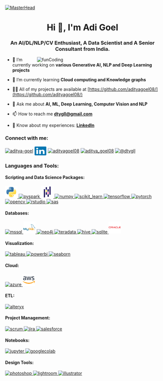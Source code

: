 [![MasterHead](https://visme.co/blog/wp-content/uploads/climate-change-facts-header-wide.gif)](https://github.com/adityagoel08/)
<h1 align="center">Hi 👋, I'm Adi Goel</h1>
<h3 align="center">An AI/DL/NLP/CV Enthusiast, A Data Scientist and A Senior Consultant from India.</h3>
<img align="right" alt="funCoding" width="400" src="https://miro.medium.com/max/1360/1*IRGHmiGsa16stedQvIaZfw.gif">


- 🔭 I’m currently working on **various Generative AI, NLP and Deep Learning projects**

- 🌱 I’m currently learning **Cloud computing and Knowledge graphs**

- 👨‍💻 All of my projects are available at [https://github.com/adityagoel08/](https://github.com/adityagoel08/)

- 💬 Ask me about **AI, ML, Deep Learning, Computer Vision and NLP**

- 📫 How to reach me **dtygll@gmail.com**

- 📄 Know about my experiences: **[LinkedIn](https://www.linkedin.com/in/aditya-goel/)**

<h3 align="left">Connect with me:</h3>
<p align="left">
<a href="mailto: dtygll@gmail.com" target="blank"><img align="center" src="https://cdn-icons-png.flaticon.com/512/561/561127.png" alt="aditya-goel" height="30" width="40" /></a>
<a href="https://linkedin.com/in/aditya-goel" target="blank"><img align="center" src="https://github.com/devicons/devicon/blob/master/icons/linkedin/linkedin-original.svg" alt="aditya-goel" height="30" width="40" /></a>
<a href="https://kaggle.com/adityagoel08" target="blank"><img align="center" src="https://raw.githubusercontent.com/rahuldkjain/github-profile-readme-generator/master/src/images/icons/Social/kaggle.svg" alt="adityagoel08" height="30" width="40" /></a>
<a href="https://www.hackerrank.com/aditya_goel08" target="blank"><img align="center" src="https://raw.githubusercontent.com/rahuldkjain/github-profile-readme-generator/master/src/images/icons/Social/hackerrank.svg" alt="aditya_goel08" height="30" width="40" /></a>
<a href="https://www.hackerearth.com/@dtygll" target="blank"><img align="center" src="https://raw.githubusercontent.com/rahuldkjain/github-profile-readme-generator/master/src/images/icons/Social/hackerearth.svg" alt="@dtygll" height="30" width="40" /></a>
</p>

<h3 align="left">Languages and Tools:</h3>

<h4 align="left">Scripting and Data Science Packages:</h4>
<p align="left"> 
<a href="https://www.python.org" target="_blank" rel="noreferrer"> <img src="https://raw.githubusercontent.com/devicons/devicon/master/icons/python/python-original.svg" alt="python" width="40" height="40"/> </a>
<a href="https://spark.apache.org/" target="_blank" rel="noreferrer"> <img src="https://upload.wikimedia.org/wikipedia/commons/f/f3/Apache_Spark_logo.svg" alt="pyspark" width="40" height="40"/> </a> 
<a href="https://pandas.pydata.org/" target="_blank" rel="noreferrer"> <img src="https://raw.githubusercontent.com/devicons/devicon/2ae2a900d2f041da66e950e4d48052658d850630/icons/pandas/pandas-original.svg" alt="pandas" width="40" height="40"/> </a> 
<a href="https://numpy.org/" target="_blank" rel="noreferrer"> <img src="https://seeklogo.com/images/N/numpy-logo-479C24EC79-seeklogo.com.png" alt="numpy" width="40" height="40"/> </a> 
<a href="https://scikit-learn.org/" target="_blank" rel="noreferrer"> <img src="https://upload.wikimedia.org/wikipedia/commons/0/05/Scikit_learn_logo_small.svg" alt="scikit_learn" width="40" height="40"/> </a> 
<a href="https://www.tensorflow.org" target="_blank" rel="noreferrer"> <img src="https://www.vectorlogo.zone/logos/tensorflow/tensorflow-icon.svg" alt="tensorflow" width="40" height="40"/> </a>
<a href="https://pytorch.org/" target="_blank" rel="noreferrer"> <img src="https://www.vectorlogo.zone/logos/pytorch/pytorch-icon.svg" alt="pytorch" width="40" height="40"/> </a> 
<a href="https://opencv.org/" target="_blank" rel="noreferrer"> <img src="https://www.vectorlogo.zone/logos/opencv/opencv-icon.svg" alt="opencv" width="40" height="40"/> </a> 
<a href="https://www.rstudio.com/" target="_blank" rel="noreferrer"> <img src="https://download.logo.wine/logo/R_(programming_language)/R_(programming_language)-Logo.wine.png" alt="rstudio" width="40" height="40"/> </a> 
<a href="https://www.sas.com/en_in/home.html" target="_blank" rel="noreferrer"> <img src="https://upload.wikimedia.org/wikipedia/commons/1/10/SAS_logo_horiz.svg" alt="sas" width="40" height="40"/> </a> 
</p>

<h4 align="left">Databases:</h4>
<p align="left"> 
<a href="https://www.microsoft.com/en-us/sql-server" target="_blank" rel="noreferrer"> <img src="https://www.svgrepo.com/show/303229/microsoft-sql-server-logo.svg" alt="mssql" width="40" height="40"/> </a> 
<a href="https://www.mysql.com/" target="_blank" rel="noreferrer"> <img src="https://raw.githubusercontent.com/devicons/devicon/master/icons/mysql/mysql-original-wordmark.svg" alt="mysql" width="40" height="40"/> </a> 
<a href="https://neo4j.com/" target="_blank" rel="noreferrer"> <img src="https://seeklogo.com/images/N/neo4j-logo-6863235D8A-seeklogo.com.png" alt="neo4j" width="40" height="40"/> </a>
<a href="https://www.teradata.com/" target="_blank" rel="noreferrer"> <img src="https://upload.wikimedia.org/wikipedia/commons/c/cd/Teradata_logo_2018.svg" alt="teradata" width="40" height="40"/> </a>
<a href="https://hive.apache.org/" target="_blank" rel="noreferrer"> <img src="https://www.vectorlogo.zone/logos/apache_hive/apache_hive-icon.svg" alt="hive" width="40" height="40"/> </a> 
<a href="https://www.sqlite.org/" target="_blank" rel="noreferrer"> <img src="https://www.vectorlogo.zone/logos/sqlite/sqlite-icon.svg" alt="sqlite" width="40" height="40"/> </a> 
<a href="https://www.oracle.com/" target="_blank" rel="noreferrer"> <img src="https://raw.githubusercontent.com/devicons/devicon/master/icons/oracle/oracle-original.svg" alt="oracle" width="40" height="40"/> </a> 
</p>

<h4 align="left">Visualization:</h4>
<p align="left"> 
<a href="https://www.tableau.com/" target="_blank" rel="noreferrer"> <img src="https://cdn.worldvectorlogo.com/logos/tableau-software.svg" alt="tableau" width="40" height="40"/> </a> 
<a href="https://powerbi.microsoft.com/en-us/" target="_blank" rel="noreferrer"> <img src="https://upload.wikimedia.org/wikipedia/commons/c/c9/Power_bi_logo_black.svg" alt="powerbi" width="40" height="40"/> </a> 
<a href="https://seaborn.pydata.org/" target="_blank" rel="noreferrer"> <img src="https://seaborn.pydata.org/_images/logo-mark-lightbg.svg" alt="seaborn" width="40" height="40"/> </a> 
</p>

<h4 align="left">Cloud:</h4>
<p align="left"> 
<a href="https://azure.microsoft.com/en-in/" target="_blank" rel="noreferrer"> <img src="https://www.vectorlogo.zone/logos/microsoft_azure/microsoft_azure-icon.svg" alt="azure" width="40" height="40"/> </a> 
<a href="https://aws.amazon.com" target="_blank" rel="noreferrer"> <img src="https://raw.githubusercontent.com/devicons/devicon/master/icons/amazonwebservices/amazonwebservices-original-wordmark.svg" alt="aws" width="40" height="40"/> </a> 
 </p>

<h4 align="left">ETL:</h4>
<p align="left"> 
<a href="https://www.alteryx.com/" target="_blank" rel="noreferrer"> <img src="https://upload.wikimedia.org/wikipedia/commons/e/ec/Alteryx_logo.svg" alt="alteryx" width="40" height="40"/> </a>
</p>

<h4 align="left">Project Management:</h4>
<p align="left"> 
<a href="https://scrumalliance.org/" target="_blank" rel="noreferrer"> <img src="https://seeklogo.com/images/S/scrum-logo-B057CBD9B8-seeklogo.com.png" alt="scrum" width="40" height="40"/> </a>
<a href="https://www.atlassian.com/software/jira" target="_blank" rel="noreferrer"> <img src="https://static.cdnlogo.com/logos/j/41/jira.svg" alt="jira" width="40" height="40"/> </a>
<a href="https://www.salesforce.com/in/" target="_blank" rel="noreferrer"> <img src="https://upload.wikimedia.org/wikipedia/commons/f/f9/Salesforce.com_logo.svg" alt="salesforce" width="40" height="40"/> </a>
</p>

<h4 align="left">Notebooks:</h4>
<p align="left"> 
<a href="https://jupyter.org/" target="_blank" rel="noreferrer"> <img src="https://upload.wikimedia.org/wikipedia/commons/3/38/Jupyter_logo.svg" alt="jupyter" width="40" height="40"/> </a>
<a href="https://colab.research.google.com/" target="_blank" rel="noreferrer"> <img src="https://upload.wikimedia.org/wikipedia/commons/d/d0/Google_Colaboratory_SVG_Logo.svg" alt="googlecolab" width="40" height="40"/> </a>
</p>


<h4 align="left">Design Tools:</h4>
<p align="left"> 
<a href="https://www.photoshop.com/en" target="_blank" rel="noreferrer"> <img src="https://upload.wikimedia.org/wikipedia/commons/a/af/Adobe_Photoshop_CC_icon.svg" alt="photoshop" width="40" height="40"/> </a>
<a href="https://lightroom.adobe.com/" target="_blank" rel="noreferrer"> <img src="https://upload.wikimedia.org/wikipedia/commons/b/b6/Adobe_Photoshop_Lightroom_CC_logo.svg" alt="lightroom" width="40" height="40"/> </a>
<a href="https://www.adobe.com/in/products/illustrator.html" target="_blank" rel="noreferrer"> <img src="https://www.vectorlogo.zone/logos/adobe_illustrator/adobe_illustrator-icon.svg" alt="illustrator" width="40" height="40"/> </a> 
</p>
